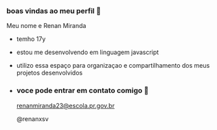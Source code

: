 ### boas vindas ao meu perfil 💙

Meu nome e Renan Miranda

- temho 17y
- estou me desenvolvendo em linguagem javascript
- utilizo essa espaço para organizaçao e compartilhamento dos meus projetos desenvolvidos
- 
  ### voce pode entrar em contato comigo 📧

  renanmiranda23@escola.pr.gov.br
  
  @renanxsv
